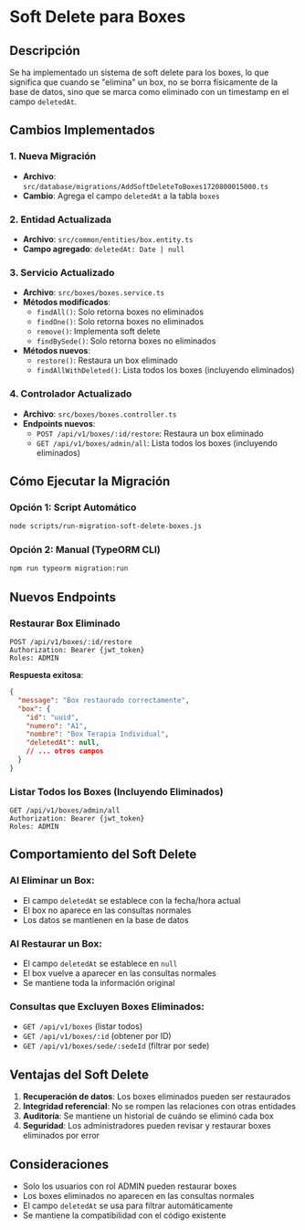 # Soft Delete para Boxes

## Descripción
Se ha implementado un sistema de soft delete para los boxes, lo que significa que cuando se "elimina" un box, no se borra físicamente de la base de datos, sino que se marca como eliminado con un timestamp en el campo `deletedAt`.

## Cambios Implementados

### 1. Nueva Migración
- **Archivo**: `src/database/migrations/AddSoftDeleteToBoxes1720800015000.ts`
- **Cambio**: Agrega el campo `deletedAt` a la tabla `boxes`

### 2. Entidad Actualizada
- **Archivo**: `src/common/entities/box.entity.ts`
- **Campo agregado**: `deletedAt: Date | null`

### 3. Servicio Actualizado
- **Archivo**: `src/boxes/boxes.service.ts`
- **Métodos modificados**:
  - `findAll()`: Solo retorna boxes no eliminados
  - `findOne()`: Solo retorna boxes no eliminados
  - `remove()`: Implementa soft delete
  - `findBySede()`: Solo retorna boxes no eliminados
- **Métodos nuevos**:
  - `restore()`: Restaura un box eliminado
  - `findAllWithDeleted()`: Lista todos los boxes (incluyendo eliminados)

### 4. Controlador Actualizado
- **Archivo**: `src/boxes/boxes.controller.ts`
- **Endpoints nuevos**:
  - `POST /api/v1/boxes/:id/restore`: Restaura un box eliminado
  - `GET /api/v1/boxes/admin/all`: Lista todos los boxes (incluyendo eliminados)

## Cómo Ejecutar la Migración

### Opción 1: Script Automático
```bash
node scripts/run-migration-soft-delete-boxes.js
```

### Opción 2: Manual (TypeORM CLI)
```bash
npm run typeorm migration:run
```

## Nuevos Endpoints

### Restaurar Box Eliminado
```
POST /api/v1/boxes/:id/restore
Authorization: Bearer {jwt_token}
Roles: ADMIN
```

**Respuesta exitosa**:
```json
{
  "message": "Box restaurado correctamente",
  "box": {
    "id": "uuid",
    "numero": "A1",
    "nombre": "Box Terapia Individual",
    "deletedAt": null,
    // ... otros campos
  }
}
```

### Listar Todos los Boxes (Incluyendo Eliminados)
```
GET /api/v1/boxes/admin/all
Authorization: Bearer {jwt_token}
Roles: ADMIN
```

## Comportamiento del Soft Delete

### Al Eliminar un Box:
- El campo `deletedAt` se establece con la fecha/hora actual
- El box no aparece en las consultas normales
- Los datos se mantienen en la base de datos

### Al Restaurar un Box:
- El campo `deletedAt` se establece en `null`
- El box vuelve a aparecer en las consultas normales
- Se mantiene toda la información original

### Consultas que Excluyen Boxes Eliminados:
- `GET /api/v1/boxes` (listar todos)
- `GET /api/v1/boxes/:id` (obtener por ID)
- `GET /api/v1/boxes/sede/:sedeId` (filtrar por sede)

## Ventajas del Soft Delete

1. **Recuperación de datos**: Los boxes eliminados pueden ser restaurados
2. **Integridad referencial**: No se rompen las relaciones con otras entidades
3. **Auditoría**: Se mantiene un historial de cuándo se eliminó cada box
4. **Seguridad**: Los administradores pueden revisar y restaurar boxes eliminados por error

## Consideraciones

- Solo los usuarios con rol ADMIN pueden restaurar boxes
- Los boxes eliminados no aparecen en las consultas normales
- El campo `deletedAt` se usa para filtrar automáticamente
- Se mantiene la compatibilidad con el código existente 